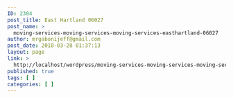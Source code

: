 ```yaml
---
ID: 2304
post_title: East Hartland 06027
post_name: >
  moving-services-moving-services-moving-services-easthartland-06027
author: mrgabonijeff@gmail.com
post_date: 2018-03-28 01:37:13
layout: page
link: >
  http://localhost/wordpress/moving-services-moving-services-moving-services-easthartland-06027/
published: true
tags: [ ]
categories: [ ]
---
```


